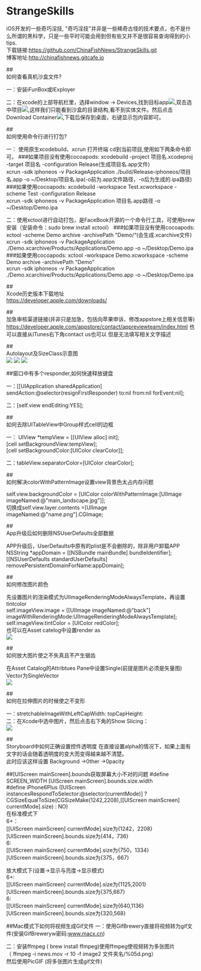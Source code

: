 # StrangeSkills
iOS开发的一些奇巧淫技,
"奇巧淫技"并非是一些稀奇古怪的技术要点，也不是什么所谓的黑科学，只是一些平时可能会用到但有些又并不是很容易查询得到的小tips.
<br>下载链接:https://github.com/ChinaFishNews/StrangeSkills.git
<br>博客地址:http://chinafishnews.gitcafe.io


##<br>如何查看真机沙盒文件?

一：安装iFunBox或IExployer

二：在xcode的上部导航栏里，选择window -> Devices,找到目标app![](https://github.com/ChinaFishNews/StrangeSkills/blob/master/Images/1.png),双击选中项目![](https://github.com/ChinaFishNews/StrangeSkills/blob/master/Images/2.png),这样我们只能看到沙盒的目录结构,看不到实体文件。然后点击Download Container![](https://github.com/ChinaFishNews/StrangeSkills/blob/master/Images/3.png),下载后保存到桌面，右键显示包内容即可。



##<br>如何使用命令行进行打包?

一： 使用原生xcodebuild、xcrun 打开终端 cd到当前项目,使用如下两条命令即可。
###如果项目没有使用cocoapods:
xcodebuild -project 项目名.xcodeproj -target 项目名 -configuration Release(生成项目名.app文件)
<br>xcrun -sdk iphoneos -v PackageApplication ./build/Release-iphoneos/项目名.app -o ~/Desktop/项目名.ipa(-o前为.app文件路径，-o后为生成的.ipa路径)
###如果使用cocoapods:
xcodebuild -workspace Test.xcworkspace -scheme Test -configuration Release
<br>xcrun -sdk iphoneos -v PackageApplication 项目名.app路径 -o ~/Desktop/Demo.ipa


二：使用xctool进行自动打包，是FaceBook开源的一个命令行工具，可使用brew安装（安装命令：sudo brew install xctool）
###如果项目没有使用cocoapods:
xctool -scheme Demo archive -archivePath "Demo/“(会生成.xcarchive文件)
<br>xcrun -sdk iphoneos -v PackageApplication ./Demo.xcarchive/Products/Applications/Demo.app -o ~/Desktop/Demo.ipa
###如果使用cocoapods:
xctool -workspace Demo.xcworkspace -scheme Demo archive -archivePath "Demo” 
<br>xcrun -sdk iphoneos -v PackageApplication ./Demo.xcarchive/Products/Applications/Demo.app -o ~/Desktop/Demo.ipa

##<br>Xcode历史版本下载地址<br>
https://developer.apple.com/downloads/


##<br>加急审核渠道链接(并非只是加急，包括向苹果申诉、修改appstore上相关信息等)
https://developer.apple.com/appstore/contact/appreviewteam/index.html
也可以直接从ITunes右下角contact us也可以  但是无法填写相关文字描述


##<br>Autolayout及SizeClass示意图<br>
![](https://github.com/ChinaFishNews/StrangeSkills/blob/master/Images/4.png) ![](https://github.com/ChinaFishNews/StrangeSkills/blob/master/Images/5.png) ![](https://github.com/ChinaFishNews/StrangeSkills/blob/master/Images/6.png)


##窗口中有多个responder,如何快速释放键盘

一：[[UIApplication sharedApplication] sendAction:@selector(resignFirstResponder) to:nil from:nil forEvent:nil];

二：[self.view endEditing:YES];


##<br>  如何去除UITableView中Group样式cell的边框

一： UIView *tempView = [[UIView alloc] init];
  <br> [cell setBackgroundView:tempView];
   <br>[cell setBackgroundColor:[UIColor clearColor]]; 
   
二：tableView.separatorColor=[UIColor clearColor];


##<br>如何解决colorWithPatternImage设置view背景色太占内存问题

  self.view.backgroundColor = [UIColor colorWithPatternImage:[UIImage imageNamed:@"main_landscape.jpg"]];
  <br>切换成self.view.layer.contents =[UIImage imageNamed:@"name.png"].CGImage;
  
##<br>App升级后如何删除NSUserDefaults全部数据

APP升级后，UserDefaults中原有的plist是不会删除的，除非用户卸载APP<br>
NSString *appDomain = [[NSBundle mainBundle] bundleIdentifier];  
[[NSUserDefaults standardUserDefaults] removePersistentDomainForName:appDomain];  

##<br>如何修改图片颜色

先设置图片的渲染模式为UIImageRenderingModeAlwaysTemplate，再设置tintcolor<br>
self.imageView.image = [[UIImage imageNamed:@"back"] imageWithRenderingMode:UIImageRenderingModeAlwaysTemplate];
self.imageView.tintColor = [UIColor redColor];
<br>也可以在Asset catelog中设置render as<br> ![](https://github.com/ChinaFishNews/StrangeSkills/blob/master/Images/7.png)

##<br>如何放大图片使之不失真且不产生锯齿

在Asset Catalog的Attribtues Pane中设置Single(前提是图片必须是矢量图) Vector为SingleVector<br>![](https://github.com/ChinaFishNews/StrangeSkills/blob/master/Images/8.png)


##<br>如何在拉伸图片的时候使之不变形

一：stretchableImageWithLeftCapWidth: topCapHeight:<br>
二：在Xcode中选中图片，然后点击右下角的Show Slicing：<br>![](https://github.com/ChinaFishNews/StrangeSkills/blob/master/Images/9.gif)

##<br>Storyboard中如何正确设置控件透明度
在直接设置alpha的情况下，如果上面有文字的话会随着透明度的变大而变得越来越不清楚。
<br>此时应该这样设置 Background →0ther →0pacity

##[UIScreen mainScreen].bounds获取屏幕大小不对的问题
\#define SCREEN_WIDTH  [UIScreen mainScreen].bounds.size.width<br>
\#define iPhone6Plus ([UIScreen instancesRespondToSelector:@selector(currentMode)] ? CGSizeEqualToSize(CGSizeMake(1242,2208),[[UIScreen mainScreen] currentMode].size) : NO)<br>
在标准模式下<br>
6+：<br>
[[UIScreen mainScreen] currentMode].size为{1242，2208}<br>
[UIScreen mainScreen].bounds.size为{414，736}<br>
6:<br>
[[UIScreen mainScreen] currentMode].size为{750，1334}<br>
[UIScreen mainScreen].bounds.size为{375，667}<br>

放大模式下(设置->显示与亮度->显示模式) <br>
6+:<br>
[[UIScreen mainScreen] currentMode].size为{1125,2001}<br>
[UIScreen mainScreen].bounds.size为{375,667}<br>
6:<br>
[[UIScreen mainScreen] currentMode].size为{640,1136}<br>
[UIScreen mainScreen].bounds.size为{320,568}

##Mac模式下如何将视频生成Gif文件
一：使用GifBrewery直接将视频转为gif文件(安装GifBreweryw密码:www.macx.cn)

二：安装ffmpeg ( brew install ffmpeg)使用ffmpeg使视频转为多张图片<br>
（ ffmpeg -i  news.mov -r 10 -f image2 文件夹名/%05d.png）
<br>然后使用PicGIF (将多张图片生成gif文件)

